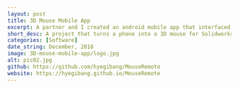 ```yaml
---
layout: post
title: 3D Mouse Mobile App
excerpt: A partner and I created an android mobile app that interfaced with Solidworks running on a PC. It allowed the user to rotate the Solidworks model by rotating the phone, and also allowed for dynamic shortcut inputs from the phone depending on the current active Solidworks activity.
short_desc: A project that turns a phone into a 3D mouse for Solidworks!
categories: [Software]
date_string: December, 2018
image: 3D-mouse-mobile-app/logo.jpg
alt: pic02.jpg
github: https://github.com/hyegibang/MouseRemote
website: https://hyegibang.github.io/MouseRemote
---
```


